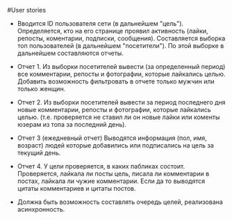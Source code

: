 #User stories

  * Вводится ID пользователя сети (в дальнейшем "цель"). Определяется, кто на его странице проявил активность (лайки, репосты, коментарии, подписки, сообщения). Составляется выборка топ пользователей (в дальнейшем "посетители"). По этой выборке в дальнейшем составляются отчеты.

  * Отчет 1. Из выборки посетителей вывести (за определенный период)  все комментарии, репосты и фотографии, которые лайкались целью. Добавить возможность фильтровать в отчете только мужчин или только женщин.

  * Отчет 2. Из выборки посетителей вывести за период последнего дня новые комментарии, репосты и фотографии, которые лайкались целью. (т.е. проверяется не ставил ли он новые лайки или коменты юзерам из топа за последний день).

  * Отчет 3 (ежедневный отчет) Выводятся информация (пол, имя, возраст) людей которые добавились или подписались на цель за текущий день.

  * Отчет 4. У цели проверяется, в каких пабликах состоит. Проверяется, лайкала ли посты цель, писала ли комментарии в постах, лайкала ли чужие комментарии. Если да то выводятся цитаты комментариев и цитаты постов.

  * Должна быть возможность составлять очередь целей, реализована асинхронность.
